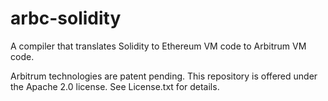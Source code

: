 # arbc-solidity

A compiler that translates Solidity to Ethereum VM code to Arbitrum VM code.

Arbitrum technologies are patent pending. This repository is offered under the Apache 2.0 license. See License.txt for details.
